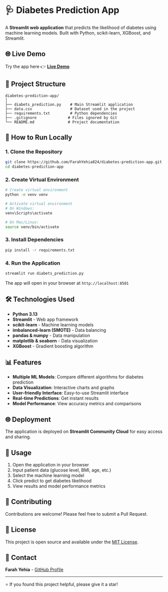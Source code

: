 # 🩺 Diabetes Prediction App

A **Streamlit web application** that predicts the likelihood of diabetes using machine learning models. Built with Python, scikit-learn, XGBoost, and Streamlit.

## 🌐 Live Demo
Try the app here 👉 **[Live Demo](https://diabetes-prediction-app-dsowr32nheef4vaz8p82za.streamlit.app/)**

## 📂 Project Structure
```
diabetes-prediction-app/
│
├── diabets_prediction.py    # Main Streamlit application
├── data.csv                 # Dataset used in the project
├── requirements.txt         # Python dependencies
├── .gitignore              # Files ignored by Git
└── README.md               # Project documentation
```

## 🚀 How to Run Locally

### 1. Clone the Repository
```bash
git clone https://github.com/FarahYehia824/diabetes-prediction-app.git
cd diabetes-prediction-app
```

### 2. Create Virtual Environment
```bash
# Create virtual environment
python -m venv venv

# Activate virtual environment
# On Windows:
venv\Scripts\activate

# On Mac/Linux:
source venv/bin/activate
```

### 3. Install Dependencies
```bash
pip install -r requirements.txt
```

### 4. Run the Application
```bash
streamlit run diabets_prediction.py
```

The app will open in your browser at `http://localhost:8501`

## 🛠️ Technologies Used

- **Python 3.13**
- **Streamlit** - Web app framework
- **scikit-learn** - Machine learning models
- **imbalanced-learn (SMOTE)** - Data balancing
- **pandas & numpy** - Data manipulation
- **matplotlib & seaborn** - Data visualization
- **XGBoost** - Gradient boosting algorithm

## 📊 Features

- **Multiple ML Models**: Compare different algorithms for diabetes prediction
- **Data Visualization**: Interactive charts and graphs
- **User-friendly Interface**: Easy-to-use Streamlit interface
- **Real-time Predictions**: Get instant results
- **Model Performance**: View accuracy metrics and comparisons

## 🌐 Deployment

The application is deployed on **Streamlit Community Cloud** for easy access and sharing.

## 📝 Usage

1. Open the application in your browser
2. Input patient data (glucose level, BMI, age, etc.)
3. Select the machine learning model
4. Click predict to get diabetes likelihood
5. View results and model performance metrics

## 🤝 Contributing

Contributions are welcome! Please feel free to submit a Pull Request.

## 📄 License

This project is open source and available under the [MIT License](LICENSE).

## 📧 Contact

**Farah Yehia** - [GitHub Profile](https://github.com/FarahYehia824)

---
⭐ If you found this project helpful, please give it a star!
